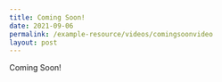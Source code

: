 ```yaml
---
title: Coming Soon!
date: 2021-09-06
permalink: /example-resource/videos/comingsoonvideo
layout: post
---
```

Coming Soon!